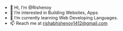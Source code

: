 - 👋 Hi, I’m @Rishenoy
- 👀 I’m interested in Building Websites, Apps
- 🌱 I’m currently learning Web Developing Languages.
- 📫 Reach me at rishabhshenoy1412@gmail.com 

<!---
Rishenoy/Rishenoy is a ✨ special ✨ repository because its `README.md` (this file) appears on your GitHub profile.
You can click the Preview link to take a look at your changes.
--->
